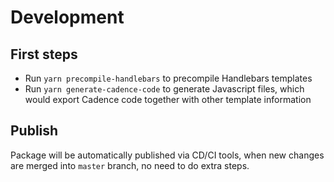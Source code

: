 # Development

## First steps

- Run `yarn precompile-handlebars` to precompile Handlebars templates
- Run `yarn generate-cadence-code` to generate Javascript files, which would export Cadence code
  together with other template information

## Publish

Package will be automatically published via CD/CI tools, when new changes are merged into `master`
branch, no need to do extra steps.
